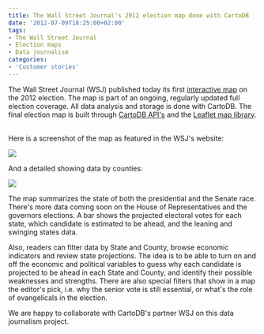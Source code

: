 ```yaml
---
title: The Wall Street Journal's 2012 election map done with CartoDB
date: '2012-07-09T18:25:00+02:00'
tags:
- The Wall Street Journal
- Election maps
- Data journalism
categories:
- 'Customer stories'
---
```


The Wall Street Journal (WSJ) published today its first <a href="http://projects.wsj.com/campaign2012/maps/?mod=wsj_elections_2012_nav">interactive map</a> on the 2012 election. The map is part of an ongoing, regularly updated full election coverage. All data analysis and storage is done with CartoDB. The final election map is built through <a href="http://developers.cartodb.com/documentation/cartodb-apis.html">CartoDB API's</a> and the <a href="https://github.com/Vizzuality/cartodb-leaflet">Leaflet map library</a>.  

Here is a screenshot of the map as featured in the WSJ's website:

<a href="http://projects.wsj.com/campaign2012/maps/?mod=wsj_elections_2012_nav#r=pres&amp;v=states"><img src="http://cartodb.s3.amazonaws.com/tumblr/posts/wsj2-639.png"/></a>

And a detailed showing data by counties:

<a href="http://projects.wsj.com/campaign2012/maps/?mod=wsj_elections_2012_nav#r=pres&amp;v=states"><img src="http://cartodb.s3.amazonaws.com/tumblr/posts/counties.png"/></a>

The map summarizes the state of both the presidential and the Senate race. There's more data coming soon on the House of Representatives and the governors elections. A bar shows the projected electoral votes for each state, which candidate is estimated to be ahead, and the leaning and swinging states data. 

Also, readers can filter data by State and County, browse economic indicators and review state projections. The idea is to be able to turn on and off the economic and political variables to guess why each candidate is projected to be ahead in each State and County, and identify their possible weaknesses and strengths. There are also special filters that show in a map the editor's pick, i.e. why the senior vote is still essential, or what's the role of evangelicals in the election. 

We are happy to collaborate with CartoDB's partner WSJ on this data journalism project. 
